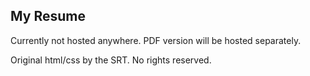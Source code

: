 ## My Resume
Currently not hosted anywhere. PDF version will be hosted separately.

Original html/css by the SRT. No rights reserved.
